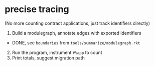 precise tracing
===

(No more counting contract applications, just track identifiers directly)


1. Build a modulegraph, annotate edges with exported identifiers
  - DONE, see `boundaries` from `tools/summarize/modulegraph.rkt`
2. Run the program, instrument `#%app` to count
3. Print totals, suggest migration path

